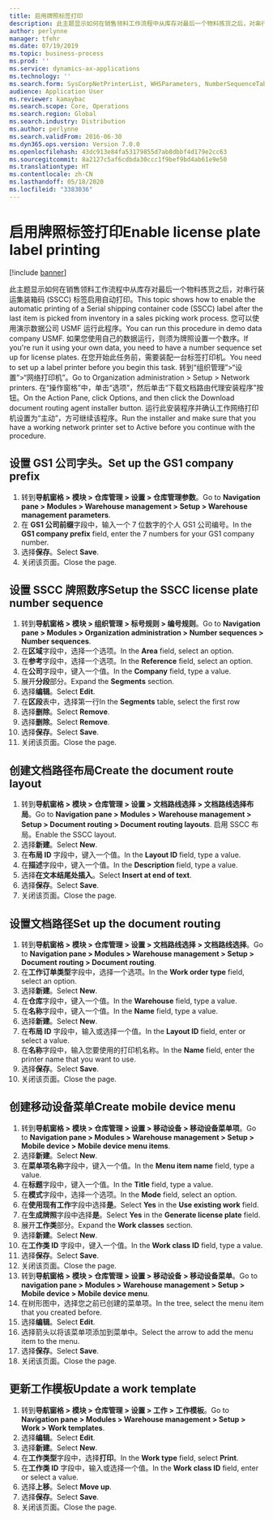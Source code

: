 ```yaml
---
title: 启用牌照标签打印
description: 此主题显示如何在销售领料工作流程中从库存对最后一个物料拣货之后，对串行装运集装箱码 (SSCC) 标签启用自动打印。
author: perlynne
manager: tfehr
ms.date: 07/19/2019
ms.topic: business-process
ms.prod: ''
ms.service: dynamics-ax-applications
ms.technology: ''
ms.search.form: SysCorpNetPrinterList, WHSParameters, NumberSequenceTableListPage, NumberSequenceDetails, WHSDocumentRoutingLayout, WHSDocumentRouting, WHSRFMenuItem, WHSRFMenu, WHSWorkTemplateTable
audience: Application User
ms.reviewer: kamaybac
ms.search.scope: Core, Operations
ms.search.region: Global
ms.search.industry: Distribution
ms.author: perlynne
ms.search.validFrom: 2016-06-30
ms.dyn365.ops.version: Version 7.0.0
ms.openlocfilehash: 43dc913e84fa53179855d7ab8dbbf4d179e2cc63
ms.sourcegitcommit: 8a2127c5af6cdbda30ccc1f9bef9bd4ab61e9e50
ms.translationtype: HT
ms.contentlocale: zh-CN
ms.lasthandoff: 05/18/2020
ms.locfileid: "3383036"
---
```

# <a name="enable-license-plate-label-printing"></a><span data-ttu-id="b491c-103">启用牌照标签打印</span><span class="sxs-lookup"><span data-stu-id="b491c-103">Enable license plate label printing</span></span>

[!include [banner](../../includes/banner.md)]

<span data-ttu-id="b491c-104">此主题显示如何在销售领料工作流程中从库存对最后一个物料拣货之后，对串行装运集装箱码 (SSCC) 标签启用自动打印。</span><span class="sxs-lookup"><span data-stu-id="b491c-104">This topic shows how to enable the automatic printing of a Serial shipping container code (SSCC) label after the last item is picked from inventory in a sales picking work process.</span></span> <span data-ttu-id="b491c-105">您可以使用演示数据公司 USMF 运行此程序。</span><span class="sxs-lookup"><span data-stu-id="b491c-105">You can run this procedure in demo data company USMF.</span></span> <span data-ttu-id="b491c-106">如果您使用自己的数据运行，则须为牌照设置一个数序。</span><span class="sxs-lookup"><span data-stu-id="b491c-106">If you're run it using your own data, you need to have a number sequence set up for license plates.</span></span> <span data-ttu-id="b491c-107">在您开始此任务前，需要装配一台标签打印机。</span><span class="sxs-lookup"><span data-stu-id="b491c-107">You need to set up a label printer before you begin this task.</span></span> <span data-ttu-id="b491c-108">转到“组织管理”>“设置”>“网络打印机”。</span><span class="sxs-lookup"><span data-stu-id="b491c-108">Go to Organization administration > Setup > Network printers.</span></span> <span data-ttu-id="b491c-109">在“操作窗格”中，单击“选项”，然后单击“下载文档路由代理安装程序”按钮。</span><span class="sxs-lookup"><span data-stu-id="b491c-109">On the Action Pane, click Options, and then click the Download document routing agent installer button.</span></span> <span data-ttu-id="b491c-110">运行此安装程序并确认工作网络打印机设置为“主动”，方可继续该程序。</span><span class="sxs-lookup"><span data-stu-id="b491c-110">Run the installer and make sure that you have a working network printer set to Active before you continue with the procedure.</span></span>


## <a name="set-up-the-gs1-company-prefix"></a><span data-ttu-id="b491c-111">设置 GS1 公司字头。</span><span class="sxs-lookup"><span data-stu-id="b491c-111">Set up the GS1 company prefix</span></span>
1. <span data-ttu-id="b491c-112">转到**导航窗格 > 模块 > 仓库管理 > 设置 > 仓库管理参数**。</span><span class="sxs-lookup"><span data-stu-id="b491c-112">Go to **Navigation pane > Modules > Warehouse management > Setup > Warehouse management parameters**.</span></span>
2. <span data-ttu-id="b491c-113">在 **GS1 公司前缀**字段中，输入一个 7 位数字的个人 GS1 公司编号。</span><span class="sxs-lookup"><span data-stu-id="b491c-113">In the **GS1 company prefix** field, enter the 7 numbers for your GS1 company number.</span></span>
3. <span data-ttu-id="b491c-114">选择**保存**。</span><span class="sxs-lookup"><span data-stu-id="b491c-114">Select **Save**.</span></span>
4. <span data-ttu-id="b491c-115">关闭该页面。</span><span class="sxs-lookup"><span data-stu-id="b491c-115">Close the page.</span></span>

## <a name="setup-the-sscc-license-plate-number-sequence"></a><span data-ttu-id="b491c-116">设置 SSCC 牌照数序</span><span class="sxs-lookup"><span data-stu-id="b491c-116">Setup the SSCC license plate number sequence</span></span>
1. <span data-ttu-id="b491c-117">转到**导航窗格 > 模块 > 组织管理 > 标号规则 > 编号规则**。</span><span class="sxs-lookup"><span data-stu-id="b491c-117">Go to **Navigation pane > Modules > Organization administration > Number sequences > Number sequences**.</span></span>
2. <span data-ttu-id="b491c-118">在**区域**字段中，选择一个选项。</span><span class="sxs-lookup"><span data-stu-id="b491c-118">In the **Area** field, select an option.</span></span>
3. <span data-ttu-id="b491c-119">在**参考**字段中，选择一个选项。</span><span class="sxs-lookup"><span data-stu-id="b491c-119">In the **Reference** field, select an option.</span></span>
4. <span data-ttu-id="b491c-120">在**公司**字段中，键入一个值。</span><span class="sxs-lookup"><span data-stu-id="b491c-120">In the **Company** field, type a value.</span></span>
5. <span data-ttu-id="b491c-121">展开**分段**部分。</span><span class="sxs-lookup"><span data-stu-id="b491c-121">Expand the **Segments** section.</span></span>
6. <span data-ttu-id="b491c-122">选择**编辑**。</span><span class="sxs-lookup"><span data-stu-id="b491c-122">Select **Edit**.</span></span>
7. <span data-ttu-id="b491c-123">在**区段**表中，选择第一行</span><span class="sxs-lookup"><span data-stu-id="b491c-123">In the **Segments** table, select the first row</span></span>
8. <span data-ttu-id="b491c-124">选择**删除**。</span><span class="sxs-lookup"><span data-stu-id="b491c-124">Select **Remove**.</span></span>
9. <span data-ttu-id="b491c-125">选择**删除**。</span><span class="sxs-lookup"><span data-stu-id="b491c-125">Select **Remove**.</span></span>
10. <span data-ttu-id="b491c-126">选择**保存**。</span><span class="sxs-lookup"><span data-stu-id="b491c-126">Select **Save**.</span></span>
11. <span data-ttu-id="b491c-127">关闭该页面。</span><span class="sxs-lookup"><span data-stu-id="b491c-127">Close the page.</span></span>

## <a name="create-the-document-route-layout"></a><span data-ttu-id="b491c-128">创建文档路径布局</span><span class="sxs-lookup"><span data-stu-id="b491c-128">Create the document route layout</span></span>
1. <span data-ttu-id="b491c-129">转到**导航窗格 > 模块 > 仓库管理 > 设置 > 文档路线选择 > 文档路线选择布局**。</span><span class="sxs-lookup"><span data-stu-id="b491c-129">Go to **Navigation pane > Modules > Warehouse management > Setup > Document routing > Document routing layouts**.</span></span> <span data-ttu-id="b491c-130">启用 SSCC 布局。</span><span class="sxs-lookup"><span data-stu-id="b491c-130">Enable the SSCC layout.</span></span>  
2. <span data-ttu-id="b491c-131">选择**新建**。</span><span class="sxs-lookup"><span data-stu-id="b491c-131">Select **New**.</span></span>
3. <span data-ttu-id="b491c-132">在**布局 ID** 字段中，键入一个值。</span><span class="sxs-lookup"><span data-stu-id="b491c-132">In the **Layout ID** field, type a value.</span></span>
4. <span data-ttu-id="b491c-133">在**描述**字段中，键入一个值。</span><span class="sxs-lookup"><span data-stu-id="b491c-133">In the **Description** field, type a value.</span></span>
5. <span data-ttu-id="b491c-134">选择**在文本结尾处插入**。</span><span class="sxs-lookup"><span data-stu-id="b491c-134">Select **Insert at end of text**.</span></span>
6. <span data-ttu-id="b491c-135">选择**保存**。</span><span class="sxs-lookup"><span data-stu-id="b491c-135">Select **Save**.</span></span>
7. <span data-ttu-id="b491c-136">关闭该页面。</span><span class="sxs-lookup"><span data-stu-id="b491c-136">Close the page.</span></span>

## <a name="set-up-the-document-routing"></a><span data-ttu-id="b491c-137">设置文档路径</span><span class="sxs-lookup"><span data-stu-id="b491c-137">Set up the document routing</span></span>
1. <span data-ttu-id="b491c-138">转到**导航窗格 > 模块 > 仓库管理 > 设置 > 文档路线选择 > 文档路线选择**。</span><span class="sxs-lookup"><span data-stu-id="b491c-138">Go to **Navigation pane > Modules > Warehouse management > Setup > Document routing > Document routing**.</span></span>
2. <span data-ttu-id="b491c-139">在**工作订单类型**字段中，选择一个选项。</span><span class="sxs-lookup"><span data-stu-id="b491c-139">In the **Work order type** field, select an option.</span></span>
3. <span data-ttu-id="b491c-140">选择**新建**。</span><span class="sxs-lookup"><span data-stu-id="b491c-140">Select **New**.</span></span>
4. <span data-ttu-id="b491c-141">在**仓库**字段中，键入一个值。</span><span class="sxs-lookup"><span data-stu-id="b491c-141">In the **Warehouse** field, type a value.</span></span>
5. <span data-ttu-id="b491c-142">在**名称**字段中，键入一个值。</span><span class="sxs-lookup"><span data-stu-id="b491c-142">In the **Name** field, type a value.</span></span>
6. <span data-ttu-id="b491c-143">选择**新建**。</span><span class="sxs-lookup"><span data-stu-id="b491c-143">Select **New**.</span></span>
7. <span data-ttu-id="b491c-144">在**布局 ID** 字段中，输入或选择一个值。</span><span class="sxs-lookup"><span data-stu-id="b491c-144">In the **Layout ID** field, enter or select a value.</span></span>
8. <span data-ttu-id="b491c-145">在**名称**字段中，输入您要使用的打印机名称。</span><span class="sxs-lookup"><span data-stu-id="b491c-145">In the **Name** field, enter the printer name that you want to use.</span></span>
9. <span data-ttu-id="b491c-146">选择**保存**。</span><span class="sxs-lookup"><span data-stu-id="b491c-146">Select **Save**.</span></span>
10. <span data-ttu-id="b491c-147">关闭该页面。</span><span class="sxs-lookup"><span data-stu-id="b491c-147">Close the page.</span></span>

## <a name="create-mobile-device-menu"></a><span data-ttu-id="b491c-148">创建移动设备菜单</span><span class="sxs-lookup"><span data-stu-id="b491c-148">Create mobile device menu</span></span>
1. <span data-ttu-id="b491c-149">转到**导航窗格 > 模块 > 仓库管理 > 设置 > 移动设备 > 移动设备菜单项**。</span><span class="sxs-lookup"><span data-stu-id="b491c-149">Go to **Navigation pane > Modules > Warehouse management > Setup > Mobile device > Mobile device menu items**.</span></span>
2. <span data-ttu-id="b491c-150">选择**新建**。</span><span class="sxs-lookup"><span data-stu-id="b491c-150">Select **New**.</span></span>
3. <span data-ttu-id="b491c-151">在**菜单项名称**字段中，键入一个值。</span><span class="sxs-lookup"><span data-stu-id="b491c-151">In the **Menu item name** field, type a value.</span></span>
4. <span data-ttu-id="b491c-152">在**标题**字段中，键入一个值。</span><span class="sxs-lookup"><span data-stu-id="b491c-152">In the **Title** field, type a value.</span></span>
5. <span data-ttu-id="b491c-153">在**模式**字段中，选择一个选项。</span><span class="sxs-lookup"><span data-stu-id="b491c-153">In the **Mode** field, select an option.</span></span>
6. <span data-ttu-id="b491c-154">在**使用现有工作**字段中选择**是**。</span><span class="sxs-lookup"><span data-stu-id="b491c-154">Select **Yes** in the **Use existing work** field.</span></span>
7. <span data-ttu-id="b491c-155">在**生成牌照**字段中选择**是**。</span><span class="sxs-lookup"><span data-stu-id="b491c-155">Select **Yes** in the **Generate license plate** field.</span></span>
8. <span data-ttu-id="b491c-156">展开**工作类**部分。</span><span class="sxs-lookup"><span data-stu-id="b491c-156">Expand the **Work classes** section.</span></span>
9. <span data-ttu-id="b491c-157">选择**新建**。</span><span class="sxs-lookup"><span data-stu-id="b491c-157">Select **New**.</span></span>
10. <span data-ttu-id="b491c-158">在**工作类 ID** 字段中，键入一个值。</span><span class="sxs-lookup"><span data-stu-id="b491c-158">In the **Work class ID** field, type a value.</span></span>
11. <span data-ttu-id="b491c-159">选择**保存**。</span><span class="sxs-lookup"><span data-stu-id="b491c-159">Select **Save**.</span></span>
12. <span data-ttu-id="b491c-160">关闭该页面。</span><span class="sxs-lookup"><span data-stu-id="b491c-160">Close the page.</span></span>
13. <span data-ttu-id="b491c-161">转到**导航窗格 > 模块 > 仓库管理 > 设置 > 移动设备 > 移动设备菜单**。</span><span class="sxs-lookup"><span data-stu-id="b491c-161">Go to **navigation pane > Modules > Warehouse management > Setup > Mobile device > Mobile device menu**.</span></span>
14. <span data-ttu-id="b491c-162">在树形图中，选择您之前已创建的菜单项。</span><span class="sxs-lookup"><span data-stu-id="b491c-162">In the tree, select the menu item that you created before.</span></span>
15. <span data-ttu-id="b491c-163">选择**编辑**。</span><span class="sxs-lookup"><span data-stu-id="b491c-163">Select **Edit**.</span></span>
16. <span data-ttu-id="b491c-164">选择箭头以将该菜单项添加到菜单中。</span><span class="sxs-lookup"><span data-stu-id="b491c-164">Select the arrow to add the menu item to the menu.</span></span>
17. <span data-ttu-id="b491c-165">选择**保存**。</span><span class="sxs-lookup"><span data-stu-id="b491c-165">Select **Save**.</span></span>
18. <span data-ttu-id="b491c-166">关闭该页面。</span><span class="sxs-lookup"><span data-stu-id="b491c-166">Close the page.</span></span>

## <a name="update-a-work-template"></a><span data-ttu-id="b491c-167">更新工作模板</span><span class="sxs-lookup"><span data-stu-id="b491c-167">Update a work template</span></span>
1. <span data-ttu-id="b491c-168">转到**导航窗格 > 模块 > 仓库管理 > 设置 > 工作 > 工作模板**。</span><span class="sxs-lookup"><span data-stu-id="b491c-168">Go to **Navigation pane > Modules > Warehouse management > Setup > Work > Work templates**.</span></span>
2. <span data-ttu-id="b491c-169">选择**编辑**。</span><span class="sxs-lookup"><span data-stu-id="b491c-169">Select **Edit**.</span></span>
3. <span data-ttu-id="b491c-170">选择**新建**。</span><span class="sxs-lookup"><span data-stu-id="b491c-170">Select **New**.</span></span>
4. <span data-ttu-id="b491c-171">在**工作类型**字段中，选择**打印**。</span><span class="sxs-lookup"><span data-stu-id="b491c-171">In the **Work type** field, select **Print**.</span></span>
5. <span data-ttu-id="b491c-172">在**工作类 ID** 字段中，输入或选择一个值。</span><span class="sxs-lookup"><span data-stu-id="b491c-172">In the **Work class ID** field, enter or select a value.</span></span>
6. <span data-ttu-id="b491c-173">选择**上移**。</span><span class="sxs-lookup"><span data-stu-id="b491c-173">Select **Move up**.</span></span>
7. <span data-ttu-id="b491c-174">选择**保存**。</span><span class="sxs-lookup"><span data-stu-id="b491c-174">Select **Save**.</span></span>
8. <span data-ttu-id="b491c-175">关闭该页面。</span><span class="sxs-lookup"><span data-stu-id="b491c-175">Close the page.</span></span>

